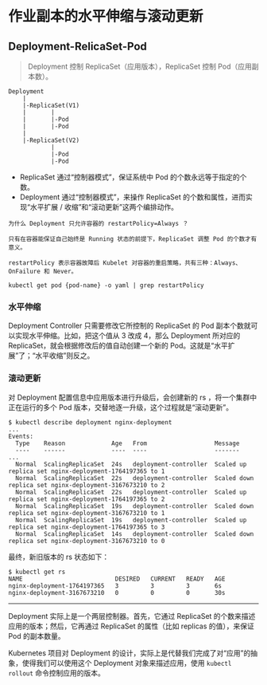 # 作业副本的水平伸缩与滚动更新

## Deployment-RelicaSet-Pod

> Deployment 控制 ReplicaSet（应用版本），ReplicaSet 控制 Pod（应用副本数）。

```
Deployment
    |
    |-ReplicaSet(V1)
    |       |
    |       |-Pod
    |       |-Pod
    |       
    |-ReplicaSet(V2)
            |
            |-Pod
            |-Pod
```

- ReplicaSet 通过“控制器模式”，保证系统中 Pod 的个数永远等于指定的个数。
- Deployment 通过“控制器模式”，来操作 ReplicaSet 的个数和属性，进而实现“水平扩展 / 收缩”和“滚动更新”这两个编排动作。

```
为什么 Deployment 只允许容器的 restartPolicy=Always ？

只有在容器能保证自己始终是 Running 状态的前提下，ReplicaSet 调整 Pod 的个数才有意义。

restartPolicy 表示容器故障后 Kubelet 对容器的重启策略，共有三种：Always、OnFailure 和 Never。

kubectl get pod {pod-name} -o yaml | grep restartPolicy
```

### 水平伸缩

Deployment Controller 只需要修改它所控制的 ReplicaSet 的 Pod 副本个数就可以实现水平伸缩。比如，把这个值从 3 改成 4，那么 Deployment 所对应的 ReplicaSet，就会根据修改后的值自动创建一个新的 Pod。这就是“水平扩展”了；“水平收缩”则反之。 

### 滚动更新

对 Deployment 配置信息中应用版本进行升级后，会创建新的 rs ，将一个集群中正在运行的多个 Pod 版本，交替地逐一升级，这个过程就是“滚动更新”。

```shell
$ kubectl describe deployment nginx-deployment
...
Events:
  Type    Reason             Age   From                   Message
  ----    ------             ----  ----                   -------
...
  Normal  ScalingReplicaSet  24s   deployment-controller  Scaled up replica set nginx-deployment-1764197365 to 1
  Normal  ScalingReplicaSet  22s   deployment-controller  Scaled down replica set nginx-deployment-3167673210 to 2
  Normal  ScalingReplicaSet  22s   deployment-controller  Scaled up replica set nginx-deployment-1764197365 to 2
  Normal  ScalingReplicaSet  19s   deployment-controller  Scaled down replica set nginx-deployment-3167673210 to 1
  Normal  ScalingReplicaSet  19s   deployment-controller  Scaled up replica set nginx-deployment-1764197365 to 3
  Normal  ScalingReplicaSet  14s   deployment-controller  Scaled down replica set nginx-deployment-3167673210 to 0
```

最终，新旧版本的 rs 状态如下：

```shell
$ kubectl get rs
NAME                          DESIRED   CURRENT   READY   AGE
nginx-deployment-1764197365   3         3         3       6s
nginx-deployment-3167673210   0         0         0       30s
```

--- 

Deployment 实际上是一个两层控制器。首先，它通过 ReplicaSet 的个数来描述应用的版本；然后，它再通过 ReplicaSet 的属性（比如 replicas 的值），来保证 Pod 的副本数量。

Kubernetes 项目对 Deployment 的设计，实际上是代替我们完成了对“应用”的抽象，使得我们可以使用这个 Deployment 对象来描述应用，使用 `kubectl rollout` 命令控制应用的版本。